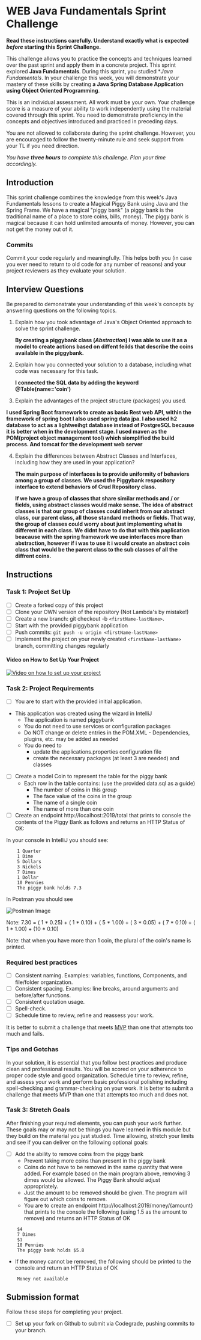 # WEB Java Fundamentals Sprint Challenge

**Read these instructions carefully. Understand exactly what is expected _before_ starting this Sprint Challenge.**

This challenge allows you to practice the concepts and techniques learned over the past sprint and apply them in a concrete project. This sprint explored **Java Fundamentals**. During this sprint, you studied **Java Fundamentals*. In your challenge this week, you will demonstrate your mastery of these skills by creating **a Java Spring Database Application using Object Oriented Programming**.

This is an individual assessment. All work must be your own. Your challenge score is a measure of your ability to work independently using the material covered through this sprint. You need to demonstrate proficiency in the concepts and objectives introduced and practiced in preceding days.

You are not allowed to collaborate during the sprint challenge. However, you are encouraged to follow the twenty-minute rule and seek support from your TL if you need direction.

_You have **three hours** to complete this challenge. Plan your time accordingly._

## Introduction

This sprint challenge combines the knowledge from this week's Java Fundamentals lessons to create a Magical Piggy Bank using Java and the Spring Frame. We have a magical "piggy bank" (a piggy bank is the traditional name of a place to store coins, bills, money). The piggy bank is magical because it can hold unlimited amounts of money. However, you can not get the money out of it.

### Commits

Commit your code regularly and meaningfully. This helps both you (in case you ever need to return to old code for any number of reasons) and your project reviewers as they evaluate your solution.

## Interview Questions

Be prepared to demonstrate your understanding of this week's concepts by answering questions on the following topics. 

1. Explain how you took advantage of Java's Object Oriented approach to solve the sprint challenge.

    **By creating a piggybank class (_Abstraction_) I was able to use it as a model to create actions based on diffent feilds that describe the coins available in the piggybank.** 

2. Explain how you connected your solution to a database, including what code was necessary for this task.

    **I connected the SQL data by adding the keyword @Table(name='coin')**

3. Explain the advantages of the project structure (packages) you used.

  **I used Spring Boot framework to create as basic Rest web API, within the framework of spring boot I also used spring data jpa. I also used h2 database to act as a lightweihgt database instead of PostgreSQL because it is better when in the development stage. I used maven as the POM(project object management tool) which siomplified the build process. And tomcat for the development web server**

4. Explain the differences between Abstract Classes and Interfaces, including how they are used in your application?

    **The main purpose of interfaces is to provide uniformity of behaviors among a group of classes. We used the Piggybank respository interface to extend behaviors of Crud Repository class.**
    
    **If we have a group of classes that share similar methods and / or fields, using abstract classes would make sense. The idea of abstract classes is that our group of classes could inherit from our abstract class, our parent class, all those standard methods or fields. That way, the group of classes could worry about just implementing what is different in each class. We didnt have to do that with this paplication beacause with the spring framework we use interfaces more than abstraction, however if i was to use it i would create an abstract coin class that would be the parent class to the sub classes of all the diffrent coins.**

## Instructions

### Task 1: Project Set Up

- [ ] Create a forked copy of this project
- [ ] Clone your OWN version of the repository (Not Lambda's by mistake!)
- [ ] Create a new branch: git checkout -b `<firstName-lastName>`.
- [ ] Start with the provided piggybank application
- [ ] Push commits: `git push -u origin <firstName-lastName>`
- [ ] Implement the project on your newly created `<firstName-lastName>` branch, committing changes regularly

#### Video on How to Set Up Your Project

[![Video on how to set up your project](https://img.youtube.com/vi/Bw55xlQGQoQ/0.jpg)](https://youtu.be/Bw55xlQGQoQ)

### Task 2: Project Requirements

- [ ] You are to start with the provided initial application.
- This application was created using the wizard in IntelliJ
  - The application is named piggybank
  - You do not need to use services or configuration packages
  - Do NOT change or delete entries in the POM.XML - Dependencies, plugins, etc. may be added as needed
  - You do need to
    - update the applications.properties configuration file
    - create the necessary packages (at least 3 are needed) and classes
- [ ] Create a model Coin to represent the table for the piggy bank
  - Each row in the table contains: (use the provided data.sql as a guide)
    - The number of coins in this group
    - The face value of the coins in the group
    - The name of a single coin
    - The name of more than one coin
- [ ] Create an endpoint http://localhost:2019/total that prints to console the contents of the Piggy Bank as follows and returns an HTTP Status of OK:

In your console in IntelliJ you should see:

```TEXT
    1 Quarter
    1 Dime
    5 Dollars
    3 Nickels
    7 Dimes
    1 Dollar
    10 Pennies
    The piggy bank holds 7.3
```

In Postman you should see

![Postman Image](postman.png)

Note: 7.30 = ( 1 * 0.25) + ( 1 * 0.10) + ( 5 * 1.00) + ( 3 * 0.05) + ( 7 * 0.10) + ( 1 * 1.00) + (10 * 0.10)

Note: that when you have more than 1 coin, the plural of the coin's name is printed.

### Required best practices

- [ ] Consistent naming. Examples: variables, functions, Components, and file/folder organization.
- [ ] Consistent spacing. Examples: line breaks, around arguments and before/after functions.
- [ ] Consistent quotation usage.
- [ ] Spell-check.
- [ ] Schedule time to review, refine and reassess your work.

It is better to submit a challenge that meets [MVP](https://en.wikipedia.org/wiki/Minimum_viable_product) than one that attempts too much and fails.

### Tips and Gotchas

In your solution, it is essential that you follow best practices and produce clean and professional results. You will be scored on your adherence to proper code style and good organization. Schedule time to review, refine, and assess your work and perform basic professional polishing including spell-checking and grammar-checking on your work. It is better to submit a challenge that meets MVP than one that attempts too much and does not.

### Task 3: Stretch Goals

After finishing your required elements, you can push your work further. These goals may or may not be things you have learned in this module but they build on the material you just studied. Time allowing, stretch your limits and see if you can deliver on the following optional goals:

- [ ] Add the ability to remove coins from the piggy bank
  - Prevent taking more coins than present in the piggy bank
  - Coins do not have to be removed in the same quantity that were added. For example based on the main program above, removing 3 dimes would be allowed. The Piggy Bank should adjust appropriately.
  - Just the amount to be removed should be given. The program will figure out which coins to remove.
  - You are to create an endpoint http://localhost:2019/money/{amount} that prints to the console the following (using 1.5 as the amount to remove) and returns an HTTP Status of OK

```TEXT
    $4
    7 Dimes
    $1
    10 Pennies
    The piggy bank holds $5.8
```

  - If the money cannot be removed, the following should be printed to the console and return an HTTP Status of OK

```TEXT
    Money not available
```

## Submission format

Follow these steps for completing your project.

- [ ] Set up your fork on Github to submit via Codegrade, pushing commits to your <firstName-lastName> branch.
